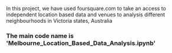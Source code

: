 In this project, we have used foursquare.com to take an access to independent location based data and venues to analysis different neighbourhoods in Victoria states, Australia

### The main code name is 'Melbourne_Location_Based_Data_Analysis.ipynb'
